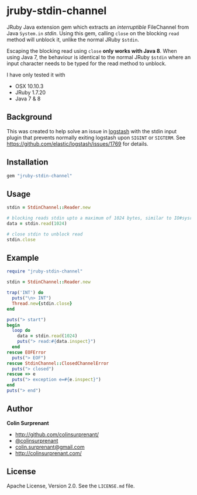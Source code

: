 # jruby-stdin-channel

JRuby Java extension gem which extracts an *interruptible* FileChannel from Java `System.in` *stdin*. Using this gem, calling `close` on the blocking `read` method will unblock it, unlike the normal JRuby `$stdin`.

Escaping the blocking read using `close` **only works with Java 8**. When using Java 7, the behaviour is identical to the normal JRuby `$stdin` where an input character needs to be typed for the read method to unblock.

I have only tested it with
- OSX 10.10.3
- JRuby 1.7.20
- Java 7 & 8

## Background

This was created to help solve an issue in [logstash](http://github.com/elastic/logstash) with the stdin input plugin that prevents normally exiting logstash upon `SIGINT` or `SIGTERM`. See https://github.com/elastic/logstash/issues/1769 for details.

## Installation

```ruby
gem "jruby-stdin-channel"
```

## Usage

```ruby
stdin = StdinChannel::Reader.new

# blocking reads stdin upto a maximum of 1024 bytes, similar to IO#sysread
data = stdin.read(1024)

# close stdin to unblock read
stdin.close
```

## Example


```ruby
require "jruby-stdin-channel"

stdin = StdinChannel::Reader.new

trap('INT') do
  puts("\n> INT")
  Thread.new{stdin.close}
end

puts("> start")
begin
  loop do
    data = stdin.read(1024)
    puts("> read:#{data.inspect}")
  end
rescue EOFError
  puts("> EOF")
rescue StdinChannel::ClosedChannelError
  puts("> closed")
rescue => e
  puts("> exception e=#{e.inspect}")
end
puts("> end")
```


## Author
**Colin Surprenant**
* http://github.com/colinsurprenant/
* [@colinsurprenant](http://twitter.com/colinsurprenant/)
* colin.surprenant@gmail.com
* http://colinsurprenant.com/

## License
Apache License, Version 2.0. See the `LICENSE.md` file.